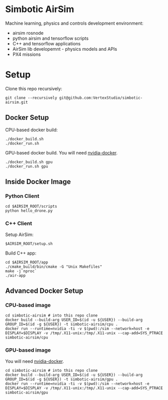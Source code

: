 # Simbotic AirSim

Machine learning, physics and controls development environment:

- airsim rosnode
- python airsim and tensorflow scripts
- C++ and tensorflow applications
- AirSim lib developemnt - physics models and APIs
- PX4 missions


# Setup

Clone this repo recursively:
```
git clone --recursively git@github.com:VertexStudio/simbotic-airsim.git
```

## Docker Setup

CPU-based docker build:
```
./docker_build.sh
./docker_run.sh
```

GPU-based docker build.
You will need [nvidia-docker](https://github.com/NVIDIA/nvidia-docker).
```
./docker_build.sh gpu
./docker_run.sh gpu
```

## Inside Docker Image


### Python Client

```
cd $AIRSIM_ROOT/scripts
python hello_drone.py
```

### C++ Client

Setup AirSim:
```
$AIRSIM_ROOT/setup.sh
```

Build C++ app:
```
cd $AIRSIM_ROOT/app
./cmake_build/bin/cmake -G "Unix Makefiles"
make -j`nproc`
./air-app
```

## Advanced Docker Setup

### CPU-based image
```
cd simbotic-airsim # into this repo clone
docker build --build-arg USER_ID=$(id -u ${USER}) --build-arg GROUP_ID=$(id -g ${USER}) -t simbotic-airsim/cpu .
docker run --runtime=nvidia -ti -v $(pwd):/sim --network=host -e DISPLAY=$DISPLAY -v /tmp/.X11-unix:/tmp/.X11-unix --cap-add=SYS_PTRACE simbotic-airsim/cpu
```

### GPU-based image
You will need [nvidia-docker](https://github.com/NVIDIA/nvidia-docker).
```
cd simbotic-airsim # into this repo clone
docker build --build-arg USER_ID=$(id -u ${USER}) --build-arg GROUP_ID=$(id -g ${USER}) -t simbotic-airsim/gpu .
docker run --runtime=nvidia -ti -v $(pwd):/sim --network=host -e DISPLAY=$DISPLAY -v /tmp/.X11-unix:/tmp/.X11-unix --cap-add=SYS_PTRACE simbotic-airsim/gpu
```

